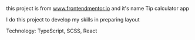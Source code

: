 this project is from www.frontendmentor.io and it's name Tip calculator app

I do this project to develop my skills in preparing layout

Technology: TypeScript, SCSS, React
